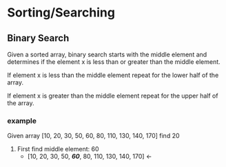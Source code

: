 # Sorting/Searching

## Binary Search
<p> Given a sorted array, binary search starts with the middle element and determines if the element x is less than or greater than the middle element.</p>
<p> If element x is less than the middle element repeat for the lower half of the array. </p>
<p> If element x is greater than the middle element repeat for the upper half of the array. </p>

### example

<p> Given array [10, 20, 30, 50, 60, 80, 110, 130, 140, 170] find 20 </p>
<ol>
    <li> First find middle element: 60
        <ul> 
            <li>[10, 20, 30, 50, <em><strong>60</strong></em>, 80, 110, 130, 140, 170] <-</li>
        </ul>
    </li>
</ol>
